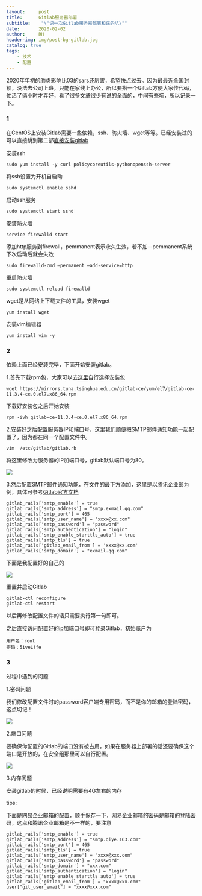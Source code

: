 ```yaml
---
layout:     post
title:      Gitlab服务器部署
subtitle:    "\"记一次Gitlab服务器部署和踩的坑\""
date:       2020-02-02
author:     RH
header-img: img/post-bg-gitlab.jpg
catalog: true
tags:
    - 技术
    - 配置
---
```

2020年年初的肺炎影响比03的sars还厉害，希望快点过去。因为最最近全国封锁，没法去公司上班，只能在家线上办公，所以要搭一个Giltab方便大家传代码，忙活了俩小时才弄好，看了很多文章很少有说的全面的，中间有些坑，所以记录一下。

###		1

在CentOS上安装Gitlab需要一些依赖，ssh、防火墙、wget等等。已经安装过的可以直接跳到第二部[直接安装gitlab](#build) 

安装ssh

```
sudo yum install -y curl policycoreutils-pythonopenssh-server
```
将ssh设置为开机自启动

```
sudo systemctl enable sshd
```
启动ssh服务

```
sudo systemctl start sshd
```

安装防火墙

```
service firewalld start
```

添加http服务到firewall，pemmanent表示永久生效，若不加--pemmanent系统下次启动后就会失效

```
sudo firewalld-cmd —permanent —add-service=http
```

重启防火墙
```
sudo systemctl reload firewalld
```

wget是从网络上下载文件的工具，安装wget

```
yum install wget
```

安装vim编辑器

```
yum install vim -y
```
<p id = "build"></p>

###		2

依赖上面已经安装完毕，下面开始安装gitlab。

1.首先下载rpm包，大家可以去[这里](https://mirrors.tuna.tsinghua.edu.cn/gitlab-ce/yum/el7/)自行选择安装包

```
wget https://mirrors.tuna.tsinghua.edu.cn/gitlab-ce/yum/el7/gitlab-ce-11.3.4-ce.0.el7.x86_64.rpm
```

下载好安装包之后开始安装

```
rpm -ivh gitlab-ce-11.3.4-ce.0.el7.x86_64.rpm
```

2.安装好之后配置服务器IP和端口号，这里我们顺便把SMTP邮件通知功能一起配置了，因为都在同一个配置文件中。

```
vim  /etc/gitlab/gitlab.rb
```

将这里修改为服务器的IP加端口号，gitlab默认端口号为80。

![](https://tva1.sinaimg.cn/large/006tNbRwgy1gbigm8rhcyj30us0iqtaf.jpg)


3.然后配置SMTP邮件通知功能，在文件的最下方添加，这里是以腾讯企业邮为例，具体可参考[Gitlab官方文档](https://docs.gitlab.com/omnibus/settings/smtp.html)

```
gitlab_rails['smtp_enable'] = true
gitlab_rails['smtp_address'] = "smtp.exmail.qq.com"
gitlab_rails['smtp_port'] = 465
gitlab_rails['smtp_user_name'] = "xxxx@xx.com"
gitlab_rails['smtp_password'] = "password"
gitlab_rails['smtp_authentication'] = "login"
gitlab_rails['smtp_enable_starttls_auto'] = true
gitlab_rails['smtp_tls'] = true
gitlab_rails['gitlab_email_from'] = 'xxxx@xx.com'
gitlab_rails['smtp_domain'] = "exmail.qq.com"
```

下面是我配置好的自己的

![](https://tva1.sinaimg.cn/large/006tNbRwgy1gbigrkxkj4j30os0acjsf.jpg)

重置并启动Gitlab

```
gitlab-ctl reconfigure
gitlab-ctl restart
```

以后再修改配置文件的话只需要执行第一句即可。

之后直接访问配置好的ip加端口号即可登录Gitlab，初始账户为

```
用户名：root
密码：5iveL!fe
```

###		3
过程中遇到的问题

1.密码问题

我们修改配置文件时的password客户端专用密码，而不是你的邮箱的登陆密码，这点切记！

![](https://tva1.sinaimg.cn/large/006tNbRwgy1gbih08rhvnj30xe0ny3zj.jpg)

2.端口问题

要确保你配置的Gitlab的端口没有被占用，如果在服务器上部署的话还要确保这个端口是开放的，在安全组那里可以自行配置。

![](https://tva1.sinaimg.cn/large/006tNbRwgy1gbih32c67jj31c30fmt9h.jpg)

3.内存问题

安装gitlab的时候，已经说明需要有4G左右的内存

tips:

下面是网易企业邮箱的配置，顺手保存一下，网易企业邮箱的密码是邮箱的登陆密码，这点和腾讯企业邮箱是不一样的，要注意

```
gitlab_rails['smtp_enable'] = true
gitlab_rails['smtp_address'] = "smtp.qiye.163.com"
gitlab_rails['smtp_port'] = 465
gitlab_rails['smtp_tls'] = true
gitlab_rails['smtp_user_name'] = "xxxx@xxx.com"
gitlab_rails['smtp_password'] = "password"
gitlab_rails['smtp_domain'] = "xxx.com"
gitlab_rails['smtp_authentication'] = "login"
gitlab_rails['smtp_enable_starttls_auto'] = true
gitlab_rails['gitlab_email_from'] = "xxxx@xxx.com"
user["git_user_email"] = "xxxx@xxx.com"
```